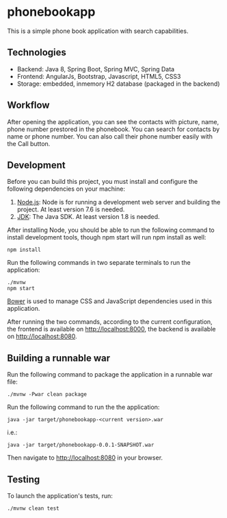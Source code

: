 # phonebookapp

This is a simple phone book application with search capabilities.

## Technologies

- Backend: Java 8, Spring Boot, Spring MVC, Spring Data
- Frontend: AngularJs, Bootstrap, Javascript, HTML5, CSS3
- Storage: embedded, inmemory H2 database (packaged in the backend)
    
## Workflow

After opening the application, you can see the contacts with picture, name, phone number prestored in the phonebook. You can search for contacts by name or phone number. You can also call their phone number easily with the Call button.  

## Development

Before you can build this project, you must install and configure the following dependencies on your machine:

1. [Node.js][]: Node is for running a development web server and building the project. At least version 7.6 is needed.
2. [JDK][]: The Java SDK. At least version 1.8 is needed.

After installing Node, you should be able to run the following command to install development tools, though npm start will run npm install as well:

    npm install

Run the following commands in two separate terminals to run the application:

    ./mvnw
    npm start

[Bower][] is used to manage CSS and JavaScript dependencies used in this application.

After running the two commands, according to the current configuration, the frontend is available on [http://localhost:8000](http://localhost:8000), the backend is available on [http://localhost:8080](http://localhost:8080).


## Building a runnable war

Run the following command to package the application in a runnable war file:

    ./mvnw -Pwar clean package

Run the following command to run the the application:

    java -jar target/phonebookapp-<current version>.war
    
i.e.:

    java -jar target/phonebookapp-0.0.1-SNAPSHOT.war

Then navigate to [http://localhost:8080](http://localhost:8080) in your browser.

## Testing

To launch the application's tests, run:

    ./mvnw clean test


[Node.js]: https://nodejs.org/
[JDK]: http://www.oracle.com/technetwork/java/javase/downloads/index.html
[Bower]: http://bower.io/
